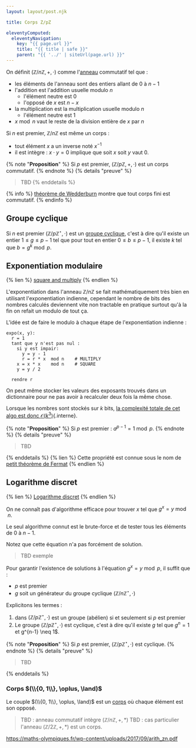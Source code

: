 ```yaml
---
layout: layout/post.njk

title: Corps Z/pZ

eleventyComputed:
  eleventyNavigation:
    key: "{{ page.url }}"
    title: "{{ title | safe }}"
    parent: "{{ '../' | siteUrl(page.url) }}"
---
```


On définit $(\mathbb{Z}/n\mathbb{Z}, +, \cdot)$ comme l'[anneau](https://fr.wikipedia.org/wiki/Anneau_unitaire#D%C3%A9finition) commutatif tel que :

- les éléments de l'anneau sont des entiers allant de 0 à $n-1$
- l'addition est l'addition usuelle modulo $n$
  - l'élément neutre est 0
  - l'opposé de $x$ est $n-x$
- la multiplication est la multiplication usuelle modulo $n$
  - l'élément neutre est 1
- $x \bmod n$ vaut le reste de la division entière de $x$ par $n$

Si $n$ est premier, $\mathbb{Z}/n\mathbb{Z}$ est même un corps :

- tout élément $x$ a un inverse noté $x^{-1}$
- il est intègre : $x\cdot y = 0$ implique que soit $x$ soit $y$ vaut $0$.

{% note "**Proposition**" %}
Si $p$ est premier, $(\mathbb{Z}/p\mathbb{Z}, +, \cdot)$ est un corps commutatif.
{% endnote %}
{% details "preuve" %}
> TBD
{% enddetails %}

{% info %}
[théorème de Wedderburn](https://fr.wikipedia.org/wiki/Th%C3%A9or%C3%A8me_de_Wedderburn) montre que tout corps fini est commutatif.
{% endinfo %}

## <span id="groupe-cyclique"></span>Groupe cyclique

Si $n$ est premier $(\mathbb{Z}/p\mathbb{Z}^\star, \cdot)$ est un [groupe cyclique](https://fr.wikipedia.org/wiki/Groupe_cyclique), c'est à dire qu'il existe un entier $1\leq g\leq p-1$ tel que pour tout en entier $0\leq b\leq p-1$, il existe $k$ tel que $b = g^k \bmod p$.

## <span id="exponentiation-modulaire">Exponentiation modulaire

{% lien %}
[square and multiply](https://www.youtube.com/watch?v=cbGB__V8MNk)
{% endlien %}

L'exponentiation dans l'anneau $\mathbb{Z}/n\mathbb{Z}$ se fait mathématiquement très bien en utilisant l'exponentiation indienne, cependant le nombre de bits des nombres calculés deviennent vite non tractable en pratique surtout qu'à la fin on refait un modulo de tout ça.

L'idée est de faire le modulo à chaque étape de l'exponentiation indienne :

```
expo(x, y):
  r = 1
  tant que y n'est pas nul :
    si y est impair:
      y = y - 1
      r = r * x  mod n    # MULTIPLY
    x = x * x    mod n    # SQUARE
    y = y / 2    
  
  rendre r
```

On peut même stocker les valeurs des exposants trouvés dans un dictionnaire pour ne pas avoir à recalculer deux fois la même chose.

Lorsque les nombres sont stockés sur $k$ bits, [la complexité totale de cet algo est donc $\mathcal{O}(k^3)$](../nombres#exponentiation){.interne}.

{% note "**Proposition**" %}
Si $p$ est premier : $a^{p-1} = 1 \bmod p$.
{% endnote %}
{% details "preuve" %}

> TBD

{% enddetails %}
{% lien %}
Cette propriété est connue sous le nom de [petit théorème de Fermat](https://fr.wikipedia.org/wiki/Petit_th%C3%A9or%C3%A8me_de_Fermat)
{% endlien %}

## <span id="logarithme-discret"></span>Logarithme discret

{% lien %}
[Logarithme discret](https://fr.wikipedia.org/wiki/Logarithme_discret)
{% endlien %}

On ne connaît pas d'algorithme efficace pour trouver $x$ tel que $g^x =y \bmod n$.

Le seul algorithme connut est le brute-force et de tester tous les éléments de 0 à $n-1$.

Notez que cette équation n'a pas forcément de solution.

> TBD exemple

Pour garantir l'existence de solutions à l'équation $g^x =y \bmod p$, il suffit que :

- $p$ est premier
- $g$ soit un générateur du groupe cyclique $(\mathbb{Z}/n\mathbb{Z}^\star, \cdot)$

Explicitons les termes :

1. dans $(\mathbb{Z}/p\mathbb{Z}^\star, \cdot)$ est un groupe (abélien) si et seulement si $p$ est premier
2. Le groupe $(\mathbb{Z}/p\mathbb{Z}^\star, \cdot)$ est cyclique, c'est à dire qu'il existe $g$ tel que $g^n = 1$ et g^{n-1} \neq 1$.

{% note "**Proposition**" %}
Si $p$ est premier, $(\mathbb{Z}/p\mathbb{Z}^\star, \cdot)$ est cyclique.
{% endnote %}
{% details "preuve" %}

> TBD

{% enddetails %}

### Corps $(\\{0, 1\\}, \oplus, \land)$

Le couple $(\\{0, 1\\}, \oplus, \land)$ est un [corps](https://fr.wikipedia.org/wiki/Corps_(math%C3%A9matiques)) où chaque élément est son opposé.


>TBD : anneau commutatif intègre $(\mathbb{Z}/n\mathbb{Z}, +, *)$
>TBD : cas particulier l'anneau $(\mathbb{Z}/2\mathbb{Z}, +, *)$ est un corps.


<https://maths-olympiques.fr/wp-content/uploads/2017/09/arith_zn.pdf>